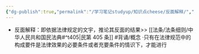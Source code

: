 ```yaml
---
{"dg-publish":true,"permalink":"/学习笔记studyup/知识点cheese/反面解释/","dgPassFrontmatter":true,"noteIcon":"","created":"2024-07-16T10:04:53.886+08:00","updated":"2024-09-30T11:32:56.469+08:00"}
---
```


- 反面解释：即依据法律规定的文宇，推论其反面的结果>> [[法条/法条细则/中华人民共和国民法典#^t405\|民第 405 条]] #背诵/概念 
·只有在法律规范中的构成要件是法律效果的必要条件或者充要条件的情识下，才能进行